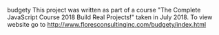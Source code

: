 budgety
This project was written as part of a course "The Complete JavaScript Course 2018 Build Real Projects!" taken in July 2018. To view website go to http://www.floresconsultinginc.com/budgety/index.html